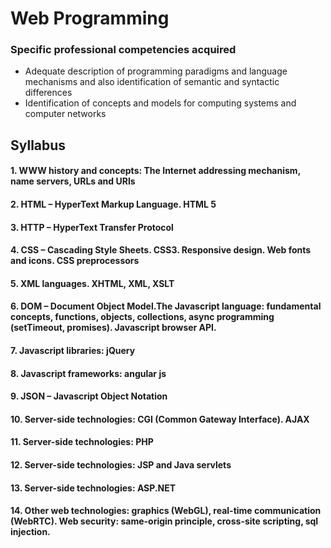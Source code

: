 # Web Programming

### Specific professional competencies acquired
- Adequate description of programming paradigms and language mechanisms and also identification of semantic and syntactic differences
- Identification of concepts and models for computing systems and computer networks

## Syllabus
#### 1. WWW history and concepts: The Internet addressing mechanism, name servers, URLs and URIs
#### 2. HTML – HyperText Markup Language. HTML 5
#### 3. HTTP – HyperText Transfer Protocol
#### 4. CSS – Cascading Style Sheets. CSS3. Responsive design. Web fonts and icons. CSS preprocessors
#### 5. XML languages. XHTML, XML, XSLT 
#### 6. DOM – Document Object Model.The Javascript language: fundamental concepts, functions, objects, collections, async programming (setTimeout, promises). Javascript browser API. 
#### 7. Javascript libraries: jQuery
#### 8. Javascript frameworks: angular js
#### 9. JSON – Javascript Object Notation
#### 10. Server-side technologies: CGI (Common Gateway Interface). AJAX
#### 11. Server-side technologies: PHP 
#### 12. Server-side technologies: JSP and Java servlets 
#### 13. Server-side technologies: ASP.NET
#### 14. Other web technologies: graphics (WebGL), real-time communication (WebRTC). Web security: same-origin principle, cross-site scripting, sql injection.
